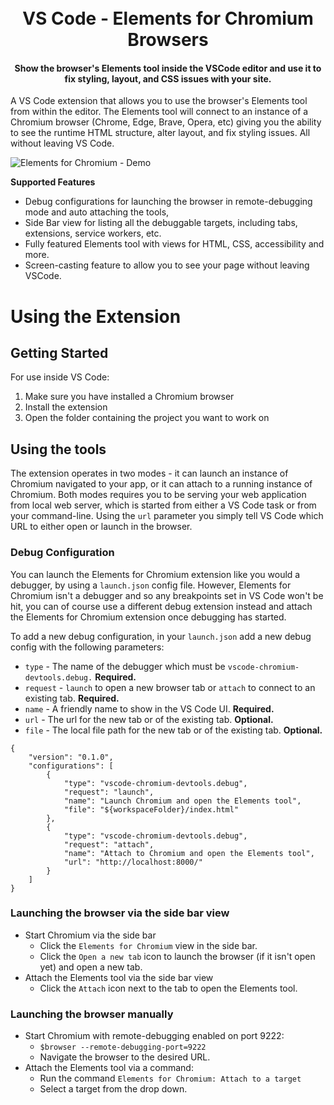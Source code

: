 
<h1 align="center">
  <br>
  VS Code - Elements for Chromium Browsers
  <br>
</h1>

<h4 align="center">Show the browser's Elements tool inside the VSCode editor and use it to fix styling, layout, and CSS issues with your site.</h4>

A VS Code extension that allows you to use the browser's Elements tool from within the editor. The Elements tool will connect to an instance of a Chromium browser (Chrome, Edge, Brave, Opera, etc) giving you the ability to see the runtime HTML structure, alter layout, and fix styling issues. All without leaving VS Code.

![Elements for Chromium - Demo](demo.gif)

**Supported Features**
* Debug configurations for launching the browser in remote-debugging mode and auto attaching the tools,
* Side Bar view for listing all the debuggable targets, including tabs, extensions, service workers, etc.
* Fully featured Elements tool with views for HTML, CSS, accessibility and more.
* Screen-casting feature to allow you to see your page without leaving VSCode.

# Using the Extension
## Getting Started
For use inside VS Code:

1. Make sure you have installed a Chromium browser
1. Install the extension
1. Open the folder containing the project you want to work on

## Using the tools
The extension operates in two modes - it can launch an instance of Chromium navigated to your app, or it can attach to a running instance of Chromium. Both modes requires you to be serving your web application from local web server, which is started from either a VS Code task or from your command-line. Using the `url` parameter you simply tell VS Code which URL to either open or launch in the browser.

### Debug Configuration
You can launch the Elements for Chromium extension like you would a debugger, by using a `launch.json` config file. However, Elements for Chromium isn't a debugger and so any breakpoints set in VS Code won't be hit, you can of course use a different debug extension instead and attach the Elements for Chromium extension once debugging has started.

To add a new debug configuration, in your `launch.json` add a new debug config with the following parameters:

* `type` - The name of the debugger which must be `vscode-chromium-devtools.debug.` **Required.**
* `request` - `launch` to open a new browser tab or `attach` to connect to an existing tab. **Required.**
* `name` - A friendly name to show in the VS Code UI. **Required.**
* `url` - The url for the new tab or of the existing tab. **Optional.**
* `file` - The local file path for the new tab or of the existing tab. **Optional.**

```
{
    "version": "0.1.0",
    "configurations": [
        {
            "type": "vscode-chromium-devtools.debug",
            "request": "launch",
            "name": "Launch Chromium and open the Elements tool",
            "file": "${workspaceFolder}/index.html"
        },
        {
            "type": "vscode-chromium-devtools.debug",
            "request": "attach",
            "name": "Attach to Chromium and open the Elements tool",
            "url": "http://localhost:8000/"
        }
    ]
}
```

### Launching the browser via the side bar view
* Start Chromium via the side bar
  * Click the `Elements for Chromium` view in the side bar.
  * Click the `Open a new tab` icon to launch the browser (if it isn't open yet) and open a new tab.
* Attach the Elements tool via the side bar view
  * Click the `Attach` icon next to the tab to open the Elements tool.

### Launching the browser manually
* Start Chromium with remote-debugging enabled on port 9222:
  * `$browser --remote-debugging-port=9222`
  * Navigate the browser to the desired URL.
* Attach the Elements tool via a command:
  * Run the command `Elements for Chromium: Attach to a target`
  * Select a target from the drop down.
